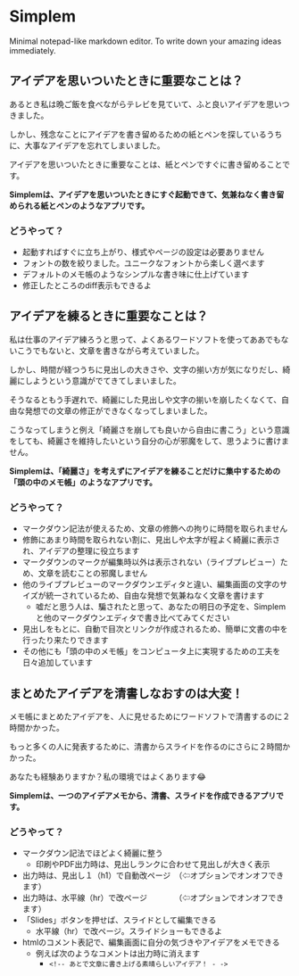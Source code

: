 <!--
# 伝わるプレゼン from スティーブジョブス
## 1. ストーリーを伝える
 個人的なストーリーの方が伝わる
 
## 2. 意表をつくような統計データを提示する
過去８０万年最高のガス濃度であるなど

## 3. 比喩を作る
越えることが出来ない経済の堀を持つ城

## 4. サプライズを用意する
新表品が三つ　電話、インターネット、ipod　→　iphone

## 5. 画像や動画を見せる
動画なら人は見る
--> 


# Simplem
Minimal notepad-like markdown editor. To write down your amazing ideas immediately.

## アイデアを思いついたときに重要なことは？
あるとき私は晩ご飯を食べながらテレビを見ていて、ふと良いアイデアを思いつきました。

しかし、残念なことにアイデアを書き留めるための紙とペンを探しているうちに、大事なアイデアを忘れてしまいました。

アイデアを思いついたときに重要なことは、紙とペンですぐに書き留めることです。

**Simplemは、アイデアを思いついたときにすぐ起動できて、気兼ねなく書き留められる紙とペンのようなアプリです。**

### どうやって？
- 起動すればすぐに立ち上がり、様式やページの設定は必要ありません
- フォントの数を絞りました。ユニークなフォントから楽しく選べます
- デフォルトのメモ帳のようなシンプルな書き味に仕上げています
- 修正したところのdiff表示もできるよ


## アイデアを練るときに重要なことは？
私は仕事のアイデア練ろうと思って、よくあるワードソフトを使ってああでもないこうでもないと、文章を書きながら考えていました。

しかし、時間が経つうちに見出しの大きさや、文字の揃い方が気になりだし、綺麗にしようという意識がでてきてしまいました。

そうなるともう手遅れで、綺麗にした見出しや文字の揃いを崩したくなくて、自由な発想での文章の修正ができなくなってしまいました。

こうなってしまうと例え「綺麗さを崩しても良いから自由に書こう」という意識をしても、綺麗さを維持したいという自分の心が邪魔をして、思うように書けません。

**Simplemは、「綺麗さ」を考えずにアイデアを練ることだけに集中するための「頭の中のメモ帳」のようなアプリです。**

### どうやって？
- マークダウン記法が使えるため、文章の修飾への拘りに時間を取られません
- 修飾にあまり時間を取られない割に、見出しや太字が程よく綺麗に表示され、アイデアの整理に役立ちます
- マークダウンのマークが編集時以外は表示されない（ライブプレビュー）ため、文章を読むことの邪魔しません
- 他のライブプレビューのマークダウンエディタと違い、編集画面の文字のサイズが統一されているため、自由な発想で気兼ねなく文章を書けます
	- 嘘だと思う人は、騙されたと思って、あなたの明日の予定を、Simplemと他のマークダウンエディタで書き比べてみてください
- 見出しをもとに、自動で目次とリンクが作成されるため、簡単に文書の中を行ったり来たりできます
- その他にも「頭の中のメモ帳」をコンピュータ上に実現するための工夫を日々追加しています

## まとめたアイデアを清書しなおすのは大変！
メモ帳にまとめたアイデアを、人に見せるためにワードソフトで清書するのに２時間かかった。

もっと多くの人に発表するために、清書からスライドを作るのにさらに２時間かかった。

あなたも経験ありますか？私の環境ではよくあります😂

**Simplemは、一つのアイデアメモから、清書、スライドを作成できるアプリです。**

### どうやって？
- マークダウン記法でほどよく綺麗に整う
	- 印刷やPDF出力時は、見出しランクに合わせて見出しが大きく表示
- 出力時は、見出し１（h1）で自動改ページ　（⇦オプションでオンオフできます）
- 出力時は、水平線（hr）で改ページ　　　　（⇦オプションでオンオフできます）
- 「Slides」ボタンを押せば、スライドとして編集できる
	- 水平線（hr）で改ページ。スライドショーもできるよ
- htmlのコメント表記で、編集画面に自分の気づきやアイデアをメモできる
	- 例えば次のようなコメントは出力時に消えます
		- `<!-- あとで文章に書き上げる素晴らしいアイデア！ - ->`